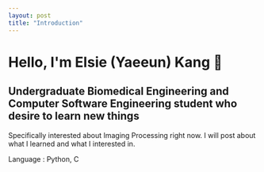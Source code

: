 ```yaml
---
layout: post
title: "Introduction"
---
```


# Hello, I'm Elsie (Yaeeun) Kang 👋

## Undergraduate Biomedical Engineering and Computer Software Engineering student who desire to learn new things
Specifically interested about Imaging Processing right now.
I will post about what I learned and what I interested in.

Language : Python, C
